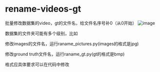 # rename-videos-gt
批量修改数据集的video，gt的文件名，给文件名序号补0（从0开始）
![image](https://github.com/milkcat0904/rename-videos-gt/raw/master/pic/goal.png)

数据集的文件夹可能有多个级别，比如


修改images的文件名，运行raname_pictures.py(images的格式是jpg)

修改ground truth文件名，运行raname_gt.py(gt的格式是bmp)

格式应具体要求可以在代码中修改
